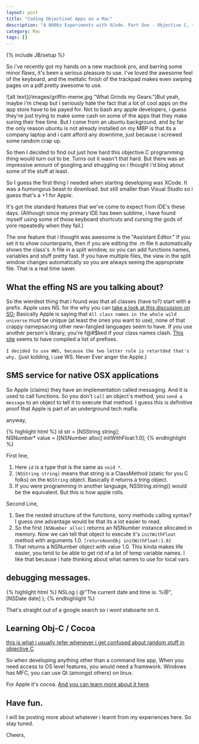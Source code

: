 ```yaml
---
layout: post
title: "Coding ObjectiveC Apps on a Mac"
description: "A N00bz Experiments with XCode. Part One - Objective C, the language of the Mac."
category: Mac
tags: []
---
```

{% include JB/setup %}

So i've recently got my hands on a new macbook pro, and barring some minor flaws, it's been a serious pleasure to use. 
I've loved the awesome feel of the keyboard, and the mettalic finish of the trackpad makes even swiping pages on a pdf pretty awesome to use.
<div style="float: left" markdown="1">
![alt text](/images/griffin-meme.jpg "What Grinds my Gears.")
</div>

But yeah, maybe i'm cheap but i seriously hate the fact that a lot of cool apps on the app store have to be payed for. Not to bash any apple developers, i guess they're just trying to make some cash on some of the apps that they make suring their free time. 
But I come from an ubuntu background, and by far the only reason ubuntu is not already installed on my MBP is that its a company laptop and i cant afford any downtime, just because i screwed some random crap up.

So then I decided to find out just how hard this objective C programming thing would turn out to be. Turns out it wasn't that hard. But there was an impressive amount of googling and struggling so i thought i'd blog about some of the stuff at least.

So I guess the first thing I needed when starting developing was XCode. It was a humongous beast to download. but still smaller than Visual Studio so i guess that's a +1 for Apple.

It's got the standard features that we've come to expect from IDE's these days. (Although since my primary IDE has been sublime, i have found myself using some of those keyboard shortcuts and cursing the gods of yore repeatedly when they fail.) 

The one feature that i thought was awesome is the "Assistant Editor." If you set it to show counterparts, then if you are editing the .m file it automatically shows the class's .h file in a split window, so you can add functions names, variables and stuff pretty fast. If you have multiple files, the view in the split window changes automatically so you are always seeing the appropriate file. That is a real time saver.

## What the effing NS are you talking about?

So the wierdest thing that i found was that all classes (have to?) start with a prefix. Apple uses NS. for the why you can [take a look at this discussion on SO](http://stackoverflow.com/questions/473758/what-does-the-ns-prefix-mean);
Basically Apple is saying that `All class names in the whole wild universe` must be unique (at least the ones you want to use), none of that crappy namepsacing other new-fangled languages seem to have. If you use another person's library, you're f@#$ked if your class names clash. [This site](http://cocoadev.com/ChooseYourOwnPrefix) seems to have compiled a list of prefixes. 

`I decided to use WWS, because the two letter rule is retartded that's why.` 
(just kidding, i use WS. Never Ever anger the Apple.)

## SMS service for native OSX applications

So Apple (claims) they have an implementation called messaging. And it is used to call functions. So you don't `call` an object's method, you `send a message` to an object to tell it to execute that method. I guess this is definitive proof that Apple is part of an underground tech mafia.

anyway,

{% highlight html %}
id str = [NSString string];		
NSNumber* value = [[NSNumber alloc] initWithFloat:1.0];	
{% endhighlight %}

First line,

1. Here `id` is a type that is the same as `void *`. 
2. `[NSString string]` means that string is a ClassMethod (static for you C folks) on the `NSString` object. Basically it returns a tring object.
3. If you were programming in another language, NSString.string() would be the equivalent. But this is how apple rolls.

Second Line,

1. See the nested structure of the functions, sorry methods calling syntax? I guess one advantage would be that its a lot easier to read. 
2. So the first `[NSNumber alloc]` returns an NSNumber instance allocated in memory. Now we can tell that object to execute it's `initWithFloat` method with arguments 1.0. `[returnAnonObj initWithFloat:1.0]`
3. That returns a NSNumber object with value 1.0. This kinda makes life easier, you tend to be able to get rid of a lot of temp variable names. I like that because i hate thinking about what names to use for local vars.

## debugging messages.

{% highlight html %}
NSLog ( @"The current date and time is: %@", [NSDate date] );
{% endhighlight %}

That's straight out of a google search so i wont elaboarte on it.

## Learning Obj-C / Cocoa

[this is what i usually refer whenever i get confused about random stuff in objective C](http://cocoadevcentral.com/d/learn_objectivec/)

So when developing anything other than a command line app, When you need access to OS level features, you would need a framework. Windows has MFC, you can use Qt (amongst others) on linux.

For Apple it's cocoa. [And you can learn more about it here](http://cocoadevcentral.com/d/learn_cocoa/).

## Have fun.

I will be posting more about whatever i learnt from my experiences here. So stay tuned.

Cheers,




